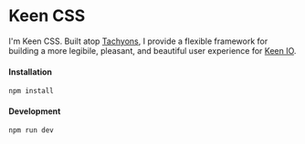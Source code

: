 # Keen CSS
I'm Keen CSS. Built atop [Tachyons](http://tachyons.io), I provide a flexible framework for building a more legibile, pleasant, and beautiful user experience for [Keen IO](https://keen.io).

#### Installation
```
npm install
```

#### Development
```
npm run dev
```
